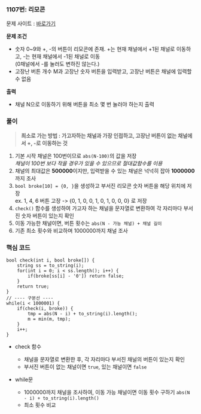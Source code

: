 ### 1107번: 리모콘

문제 사이트 : [바로가기](https://www.acmicpc.net/problem/1107)

**문제 조건**
- 숫자 0~9와 +, -의 버튼이 리모콘에 존재. +는 현재 채널에서 +1된 채널로 이동하고, -는 현재 채널에서 -1된 채널로 이동  
(0채널에서 -를 눌러도 변하진 않는다.)
- 고장난 버튼 개수 M과 고장난 숫자 버튼을 입력받고, 고장난 버튼은 채널에 입력할 수 없음

**출력**  
- 채널 N으로 이동하기 위해 버튼을 최소 몇 번 눌러야 하는지 출력 

### 풀이
> **최소로 가는 방법 : 가고자하는 채널과 가장 인접하고, 고장난 버튼이 없는 채널에서 +, -로 이동하는 것**
1. 기본 시작 채널은 100번이므로 `abs(N-100)`의 값을 저장  
_채널이 100번 보다 작을 경우가 있을 수 있으므로 절대값함수를 이용_
2. 채널의 최대값은 **500000**이지만, 입력받을 수 있는 채널은 넉넉히 잡아 **1000000**까지 조사
3. `bool broke[10] = {0, }`을 생성하고 부서진 리모콘 숫자 버튼을 해당 위치에 저장  
ex. 1, 4, 6 버튼 고장 -> {0, 1, 0, 0, 1, 0, 1, 0, 0, 0} 로 저장
4. `check()` 함수를 생성하여 가고자 하는 채널을 문자열로 변환하여 각 자리마다 부서진 숫자 버튼이 있는지 확인
5. 이동 가능한 채널이면, 버튼 횟수는 `abs(N - 가능 채널) + 채널 길이` 
6. 기존 최소 횟수와 비교하며 1000000까지 채널 조사 


### 핵심 코드

```
bool check(int i, bool broke[]) {
    string ss = to_string(i);
    for(int i = 0; i < ss.length(); i++) {
        if(broke[ss[i] - '0']) return false;
    }
    return true;
}
// ---- 구분선 ----
while(i < 1000001) {
    if(check(i, broke)) {
        tmp = abs(N - i) + to_string(i).length();
        m = min(m, tmp);
    }
    i++;
}
```
- check 함수
    - 채널을 문자열로 변환한 후, 각 자리마다 부서진 채널의 버튼이 있는지 확인
    - 부서진 버튼이 없는 채널이면 `true`, 있는 채널이면 `false` 

- while문
    - 1000000까지 채널을 조사하여, 이동 가능 채널이면 이동 횟수 구하기 `abs(N - i) + to_string(i).length()`
    - 최소 횟수 비교

